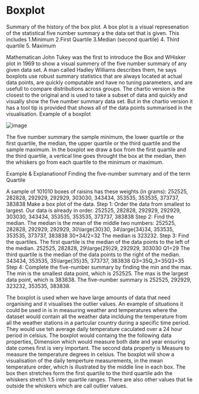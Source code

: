 # Boxplot

Summary of the history of the box plot.
A box plot is a visual represenation of the statistical five number summary a the data set that is given.
This includes
1.Minimum
2.First Quartile
3.Median (second quartile)
4. Third quartile
5. Maximum


Mathematican John Tukey was the first to introduce the Box and WHisker plot in 1969 to show a visual summery of the five number summary of any given data set. A man called Hadley Williams describes them, he says boxplots use robust summary statistics that are always located at actual data points, are quickly computable and have no tuning parameters, and are usefull to compare distributions across groups.
The chartio version is the closest to the original and is used to take a subset of data and quickly and visually show the five number summary data set. But in the chartio version it has a tool tip is provided that shows all of the data points summarised in the visualisation.
Example of a boxplot

![image](https://user-images.githubusercontent.com/35726074/49804141-be2f2200-fd49-11e8-8c37-dfbbfabb97fd.png)


The five number summary the sample minimum, the lower quartile or the first quartile, the median, the upper quartile or the third quartile and the sample maximum.
In the boxplot we draw a box from the first quartile and the third quartile, a vertical line goes throught the box at the median, then the whiskers go from each quartile to the minimum or maximum.


Example & Explanationof Finding the five-number summary and of the term Quartile

A sample of 101010 boxes of raisins has these weights (in grams): 252525, 282828, 292929, 292929, 303030, 343434, 353535, 353535, 373737, 383838 Make a box plot of the data. Step 1: Order the data from smallest to largest. Our data is already in order. 252525, 282828, 292929, 292929, 303030, 343434, 353535, 353535, 373737, 383838 Step 2: Find the median. The median is the mean of the middle two numbers: 252525, 282828, 292929, 292929, 30\large{30}30, 34\large{34}34, 353535, 353535, 373737, 383838 30+34/2​=32 The median is 323232. Step 3: Find the quartiles. The first quartile is the median of the data points to the left of the median. 252525, 282828, 29\large{29}29, 292929, 303030 Q1​=29 The third quartile is the median of the data points to the right of the median. 343434, 353535, 35\large{35}35, 373737, 383838 Q3=35Q_3=35Q3​=35 Step 4: Complete the five-number summary by finding the min and the max. The min is the smallest data point, which is 252525. The max is the largest data point, which is 383838. The five-number summary is 252525, 292929, 323232, 353535, 383838.




The boxplot is used when we have large amounts of data that need organising and it visualises the outlier values. An example of situations it could be used in is in measuring weather and temperatures where the dataset would contain all the weather data inclduing the temperature from all the weather stations in a partcular country during a specific time period. They would use teh average daily temperature caculated over a 24 hour period in celsius. The boxplot would containg the the following data properties, Dimension which would measure both date and year ensuring date comes first is very important. The second data property is Measure to measure the temperature degrees in celsius. The boxplot will show a visualisation of the daily temperture measurements, in the mean temperature order, which is illustrated by the middle line in each box. The box then stretches form the first quartile to the third quartile adn the whiskers stretch 1.5 inter quartile ranges. There are also other values that lie outside the whiskers which are call outlier values.
